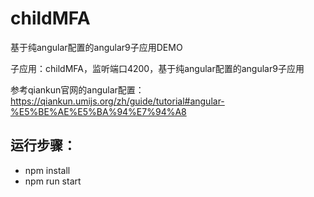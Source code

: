 # childMFA
基于纯angular配置的angular9子应用DEMO


子应用：childMFA，监听端口4200，基于纯angular配置的angular9子应用

参考qiankun官网的angular配置：
https://qiankun.umijs.org/zh/guide/tutorial#angular-%E5%BE%AE%E5%BA%94%E7%94%A8


## 运行步骤：

* npm install
* npm run start
